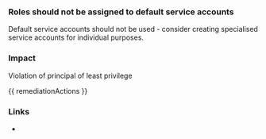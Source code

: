 
### Roles should not be assigned to default service accounts

Default service accounts should not be used - consider creating specialised service accounts for individual purposes.

### Impact
Violation of principal of least privilege

<!-- DO NOT CHANGE -->
{{ remediationActions }}

### Links
- 
        